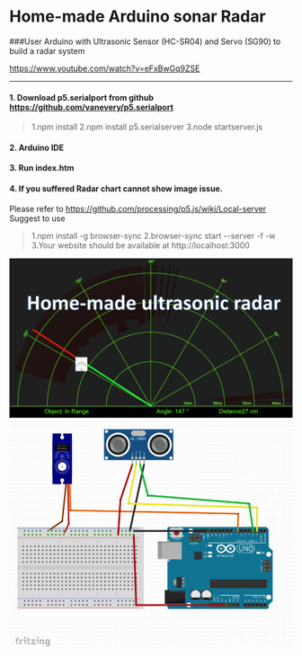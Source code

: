 # Home-made Arduino sonar Radar

###User Arduino with Ultrasonic Sensor (HC-SR04) and Servo (SG90) to build a radar system

https://www.youtube.com/watch?v=eFxBwGq9ZSE
* * *
#### 1. Download p5.serialport from github https://github.com/vanevery/p5.serialport
   > 1.npm install
   > 2.npm install p5.serialserver
   > 3.node startserver.js

#### 2. Arduino IDE
#### 3. Run index.htm 
#### 4. If you suffered Radar chart cannot show image issue.
Please refer to https://github.com/processing/p5.js/wiki/Local-server
Suggest to use 
> 1.npm install -g browser-sync
> 2.browser-sync start --server -f -w
> 3.Your website should be available at http://localhost:3000
        
![GitHub Logo](https://github.com/pycilin/Arduino_sonar_Radar/blob/master/github_radar.png)
![GitHub Logo](https://github.com/pycilin/Arduino_sonar_Radar/blob/master/wiring.jpg)
